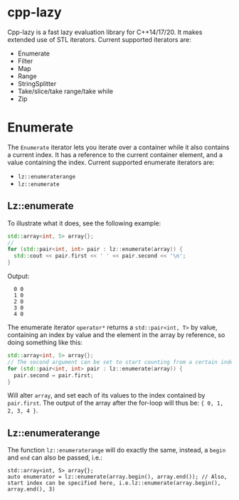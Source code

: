 # cpp-lazy
Cpp-lazy is a fast lazy evaluation library for C++14/17/20. It makes extended use of STL iterators. Current supported iterators are:
- Enumerate
- Filter
- Map
- Range
- StringSplitter
- Take/slice/take range/take while
- Zip

# Enumerate
The `Enumerate` iterator lets you iterate over a container while it also contains a current index. It has a reference to the current container element, and a value containing the index. Current supported enumerate iterators are:
- `lz::enumeraterange`
- `lz::enumerate`

## Lz::enumerate
To illustrate what it does, see the following example:
```cpp
std::array<int, 5> array{};
// 
for (std::pair<int, int> pair : lz::enumerate(array)) {
  std::cout << pair.first << ' ' << pair.second << '\n';
}
```
Output:
```
  0 0
  1 0
  2 0
  3 0
  4 0
```
The enumerate iterator `operator*` returns a `std::pair<int, T>` by value, containing an index by value and the element in the array by reference, so doing something like this:
```cpp
std::array<int, 5> array{};
// The second argument can be set to start counting from a certain index e.g. lz::enumerate(array, 5)
for (std::pair<int, int> pair : lz::enumerate(array)) {
  pair.second = pair.first;
}
```
Will alter `array`, and set each of its values to the index contained by `pair.first`. The output of the array after the for-loop will thus be: `{ 0, 1, 2, 3, 4 }`.

## Lz::enumeraterange
The function ```lz::enumeraterange``` will do exactly the same, instead, a `begin` and `end` can also be passed, i.e.:
```
std::array<int, 5> array{};
auto enumerator = lz::enumerate(array.begin(), array.end()); // Also, start index can be specified here, i.e.lz::enumerate(array.begin(), array.end(), 3)
```
